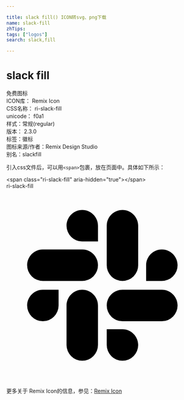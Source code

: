 ```yaml
---

title: slack fill() ICON转svg、png下载
name: slack-fill
zhTips: 
tags: ["logos"]
search: slack,fill

---
```


# slack fill  <small style="font-size: 60%;font-weight: 100"></small>


<div class="detail-page">
<p>
<span><span class="badge-success badge">免费图标</span> </span>
<br/>
<span>
ICON库：
<span class="badge-secondary badge">Remix Icon</span> 
</span>
<br/>
<span>
CSS名称：
<span class="badge-secondary badge">ri-slack-fill</span> 
</span>
<br/>
<span>
unicode：
<span class="badge-secondary badge">f0a1</span> 
<copy-btn content='f0a1' btn-title=""></copy-btn>
<copy-btn :content='String.fromCodePoint(parseInt("f0a1", 16))' btn-title="复制U"></copy-btn>
</span><br/><span>样式：<span class="badge-light badge">常规(regular)</span></span>
<br/>
<span>
版本：
<span class="badge-secondary badge">2.3.0</span> 
</span><br/><span>标签：<span class="badge-light badge"><router-link to="/tags/logos.html">徽标</router-link></span></span>
<br/>
<span>图标来源/作者：<span class="badge-light badge">Remix Design Studio</span></span> 
<br/>
<span>别名：<span class="badge-light badge">slack</span><span class="badge-light badge">fill</span></span><br/>
</p>
</div>
<div class="alert alert-dark">
  <i class="ri-slack-fill ri-xs"></i>
  <i class="ri-slack-fill ri-sm"></i>
  <i class="ri-slack-fill ri-lg"></i>
  <i class="ri-slack-fill ri-2x"></i>
  <i class="ri-slack-fill ri-3x"></i>
  <i class="ri-slack-fill ri-5x"></i>
  <i class="ri-slack-fill ri-7x"></i>
</div>
<div>
  <p>引入css文件后，可以用<code>&lt;span&gt;</code>包裹，放在页面中。具体如下所示：    
  </p>
  <div class="alert alert-primary" style="font-size: 14px">
    &lt;span class="ri-slack-fill" aria-hidden="true"&gt;&lt;/span&gt;
    <copy-btn content='<span class="ri-slack-fill" aria-hidden="true"></span>'></copy-btn>
  </div>
  <div class="alert alert-secondary">
    <i class="ri-slack-fill"
    style="font-size: 24px"
    aria-hidden="true"></i> ri-slack-fill
    <copy-btn content="ri-slack-fill" btn-title="复制图标名称"></copy-btn>
  </div>
</div>
<div id="svg" class="svg-wrap">
<svg xmlns="http://www.w3.org/2000/svg" viewBox="0 0 24 24">
    <g>
        <path fill="none" d="M0 0h24v24H0z"/>
        <path d="M6.527 14.514A1.973 1.973 0 0 1 4.56 16.48a1.973 1.973 0 0 1-1.967-1.967c0-1.083.884-1.968 1.967-1.968h1.968v1.968zm.992 0c0-1.083.884-1.968 1.967-1.968 1.083 0 1.968.885 1.968 1.968v4.927a1.973 1.973 0 0 1-1.968 1.967 1.973 1.973 0 0 1-1.967-1.967v-4.927zm1.967-7.987A1.973 1.973 0 0 1 7.52 4.56c0-1.083.884-1.967 1.967-1.967 1.083 0 1.968.884 1.968 1.967v1.968H9.486zm0 .992c1.083 0 1.968.884 1.968 1.967a1.973 1.973 0 0 1-1.968 1.968H4.56a1.973 1.973 0 0 1-1.967-1.968c0-1.083.884-1.967 1.967-1.967h4.927zm7.987 1.967c0-1.083.885-1.967 1.968-1.967s1.967.884 1.967 1.967a1.973 1.973 0 0 1-1.967 1.968h-1.968V9.486zm-.992 0a1.973 1.973 0 0 1-1.967 1.968 1.973 1.973 0 0 1-1.968-1.968V4.56c0-1.083.885-1.967 1.968-1.967s1.967.884 1.967 1.967v4.927zm-1.967 7.987c1.083 0 1.967.885 1.967 1.968a1.973 1.973 0 0 1-1.967 1.967 1.973 1.973 0 0 1-1.968-1.967v-1.968h1.968zm0-.992a1.973 1.973 0 0 1-1.968-1.967c0-1.083.885-1.968 1.968-1.968h4.927c1.083 0 1.967.885 1.967 1.968a1.973 1.973 0 0 1-1.967 1.967h-4.927z"/>
    </g>
</svg>

</div>
<detail full-name='ri-slack-fill'></detail>
    
<div><p>更多关于  Remix Icon的信息，参见：<a target="_blank" href="https://iconhelper.cn/remix.html">Remix Icon</a>
</p></div>
